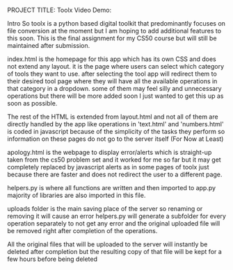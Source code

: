 PROJECT TITLE: Toolx
Video Demo:  <URL HERE>

Intro 
So toolx is a python based digital toolkit that predominantly focuses on file conversion at the moment but I am hoping to add additional features to this soon. This is the final assignment for my CS50 course but will still be maintained after submission. 

index.html is the homepage for this app which has its own CSS and does not extend any layout. it is the page where users can select which category of tools they want to use. after selecting the tool app will redirect them to their desired tool page where they will have all the available operations in that category in a dropdown. some of them may feel silly and unnecessary operations but there will be more added soon I just wanted to get this up as soon as possible.

The rest of the HTML is extended from layout.html and not all of them are directly handled by the app like operations in 'text.html' and 'numbers.html' is coded in javascript because of the simplicity of the tasks they perform so information on these pages do not go to the server itself (For Now at Least)

apology.html is the webpage to display error/alerts which is straight-up taken from the cs50 problem set and it worked for me so far but it may get completely replaced by javascript alerts as in some pages of toolx just because there are faster and does not redirect the user to a different page.

helpers.py is where all functions are written and then imported to app.py majority of libraries are also imported in this file.

uploads folder is the main saving place of the server so renaming or removing it will cause an error helpers.py will generate a subfolder for every operation separately to not get any error and the original uploaded file will be removed right after completion of the operations.

All the original files that will be uploaded to the server will instantly be deleted after completion but the resulting copy of that file will be kept for a few hours before being deleted

